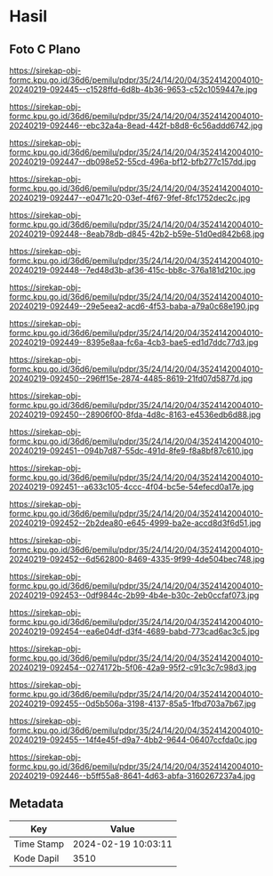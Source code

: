 # Hasil

## Foto C Plano

https://sirekap-obj-formc.kpu.go.id/36d6/pemilu/pdpr/35/24/14/20/04/3524142004010-20240219-092445--c1528ffd-6d8b-4b36-9653-c52c1059447e.jpg

https://sirekap-obj-formc.kpu.go.id/36d6/pemilu/pdpr/35/24/14/20/04/3524142004010-20240219-092446--ebc32a4a-8ead-442f-b8d8-6c56addd6742.jpg

https://sirekap-obj-formc.kpu.go.id/36d6/pemilu/pdpr/35/24/14/20/04/3524142004010-20240219-092447--db098e52-55cd-496a-bf12-bfb277c157dd.jpg

https://sirekap-obj-formc.kpu.go.id/36d6/pemilu/pdpr/35/24/14/20/04/3524142004010-20240219-092447--e0471c20-03ef-4f67-9fef-8fc1752dec2c.jpg

https://sirekap-obj-formc.kpu.go.id/36d6/pemilu/pdpr/35/24/14/20/04/3524142004010-20240219-092448--8eab78db-d845-42b2-b59e-51d0ed842b68.jpg

https://sirekap-obj-formc.kpu.go.id/36d6/pemilu/pdpr/35/24/14/20/04/3524142004010-20240219-092448--7ed48d3b-af36-415c-bb8c-376a181d210c.jpg

https://sirekap-obj-formc.kpu.go.id/36d6/pemilu/pdpr/35/24/14/20/04/3524142004010-20240219-092449--29e5eea2-acd6-4f53-baba-a79a0c68e190.jpg

https://sirekap-obj-formc.kpu.go.id/36d6/pemilu/pdpr/35/24/14/20/04/3524142004010-20240219-092449--8395e8aa-fc6a-4cb3-bae5-ed1d7ddc77d3.jpg

https://sirekap-obj-formc.kpu.go.id/36d6/pemilu/pdpr/35/24/14/20/04/3524142004010-20240219-092450--296ff15e-2874-4485-8619-21fd07d5877d.jpg

https://sirekap-obj-formc.kpu.go.id/36d6/pemilu/pdpr/35/24/14/20/04/3524142004010-20240219-092450--28906f00-8fda-4d8c-8163-e4536edb6d88.jpg

https://sirekap-obj-formc.kpu.go.id/36d6/pemilu/pdpr/35/24/14/20/04/3524142004010-20240219-092451--094b7d87-55dc-491d-8fe9-f8a8bf87c610.jpg

https://sirekap-obj-formc.kpu.go.id/36d6/pemilu/pdpr/35/24/14/20/04/3524142004010-20240219-092451--a633c105-4ccc-4f04-bc5e-54efecd0a17e.jpg

https://sirekap-obj-formc.kpu.go.id/36d6/pemilu/pdpr/35/24/14/20/04/3524142004010-20240219-092452--2b2dea80-e645-4999-ba2e-accd8d3f6d51.jpg

https://sirekap-obj-formc.kpu.go.id/36d6/pemilu/pdpr/35/24/14/20/04/3524142004010-20240219-092452--6d562800-8469-4335-9f99-4de504bec748.jpg

https://sirekap-obj-formc.kpu.go.id/36d6/pemilu/pdpr/35/24/14/20/04/3524142004010-20240219-092453--0df9844c-2b99-4b4e-b30c-2eb0ccfaf073.jpg

https://sirekap-obj-formc.kpu.go.id/36d6/pemilu/pdpr/35/24/14/20/04/3524142004010-20240219-092454--ea6e04df-d3f4-4689-babd-773cad6ac3c5.jpg

https://sirekap-obj-formc.kpu.go.id/36d6/pemilu/pdpr/35/24/14/20/04/3524142004010-20240219-092454--0274172b-5f06-42a9-95f2-c91c3c7c98d3.jpg

https://sirekap-obj-formc.kpu.go.id/36d6/pemilu/pdpr/35/24/14/20/04/3524142004010-20240219-092455--0d5b506a-3198-4137-85a5-1fbd703a7b67.jpg

https://sirekap-obj-formc.kpu.go.id/36d6/pemilu/pdpr/35/24/14/20/04/3524142004010-20240219-092455--14f4e45f-d9a7-4bb2-9644-06407ccfda0c.jpg

https://sirekap-obj-formc.kpu.go.id/36d6/pemilu/pdpr/35/24/14/20/04/3524142004010-20240219-092446--b5ff55a8-8641-4d63-abfa-3160267237a4.jpg


## Metadata

| Key        | Value               |
| ---------- | ------------------- |
| Time Stamp | 2024-02-19 10:03:11 |
| Kode Dapil | 3510                |



